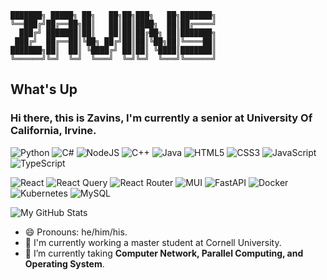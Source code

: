 ```
███████╗ █████╗ ██╗   ██╗██╗███╗   ██╗███████╗  
╚══███╔╝██╔══██╗██║   ██║██║████╗  ██║██╔════╝  
  ███╔╝ ███████║██║   ██║██║██╔██╗ ██║███████╗  
 ███╔╝  ██╔══██║╚██╗ ██╔╝██║██║╚██╗██║╚════██║  
███████╗██║  ██║ ╚████╔╝ ██║██║ ╚████║███████║  
╚══════╝╚═╝  ╚═╝  ╚═══╝  ╚═╝╚═╝  ╚═══╝╚══════╝
```
<!-- ![100% Zavins](https://avatars.githubusercontent.com/u/59272111?v=4 "100% Zavins") -->
## What's Up ##
### Hi there, this is Zavins, I'm currently a senior at University Of California, Irvine. ###

![Python](https://img.shields.io/badge/python-3670A0?style=for-the-badge&logo=python&logoColor=ffdd54)
![C#](https://img.shields.io/badge/c%23-%23239120.svg?style=for-the-badge&logo=c-sharp&logoColor=white)
![NodeJS](https://img.shields.io/badge/node.js-6DA55F?style=for-the-badge&logo=node.js&logoColor=white)
![C++](https://img.shields.io/badge/c++-%2300599C.svg?style=for-the-badge&logo=c%2B%2B&logoColor=white)
![Java](https://img.shields.io/badge/java-%23ED8B00.svg?style=for-the-badge&logo=java&logoColor=white)
![HTML5](https://img.shields.io/badge/html5-%23E34F26.svg?style=for-the-badge&logo=html5&logoColor=white)
![CSS3](https://img.shields.io/badge/css3-%231572B6.svg?style=for-the-badge&logo=css3&logoColor=white)
![JavaScript](https://img.shields.io/badge/javascript-%23323330.svg?style=for-the-badge&logo=javascript&logoColor=%23F7DF1E)
![TypeScript](https://img.shields.io/badge/typescript-%23007ACC.svg?style=for-the-badge&logo=typescript&logoColor=white)  

![React](https://img.shields.io/badge/react-%2320232a.svg?style=for-the-badge&logo=react&logoColor=%2361DAFB)
![React Query](https://img.shields.io/badge/-React%20Query-FF4154?style=for-the-badge&logo=react%20query&logoColor=white)
![React Router](https://img.shields.io/badge/React_Router-CA4245?style=for-the-badge&logo=react-router&logoColor=white) 
![MUI](https://img.shields.io/badge/MUI-%230081CB.svg?style=for-the-badge&logo=mui&logoColor=white)
![FastAPI](https://img.shields.io/badge/FastAPI-005571?style=for-the-badge&logo=fastapi)
![Docker](https://img.shields.io/badge/docker-%230db7ed.svg?style=for-the-badge&logo=docker&logoColor=white)
![Kubernetes](https://img.shields.io/badge/kubernetes-%23326ce5.svg?style=for-the-badge&logo=kubernetes&logoColor=white)
![MySQL](https://img.shields.io/badge/mysql-%2300f.svg?style=for-the-badge&logo=mysql&logoColor=white)

<!-- My GitHub Stats -->
![My GitHub Stats](https://github-readme-stats-git-masterrstaa-rickstaa.vercel.app/api?username=Zavins&hide_border=true&show_icons=trueline_height=21&theme=tokyonight&rank_icon=percentile&custom_title=My%20GitHub%20Stats)  

- 😄 Pronouns: he/him/his.
- 💼 I'm currently working a master student at Cornell University.
- 🌱 I’m currently taking **Computer Network, Parallel Computing, and Operating System**.  
